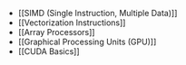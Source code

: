 - [[SIMD (Single Instruction, Multiple Data)]]
- [[Vectorization Instructions]]
- [[Array Processors]]
- [[Graphical Processing Units (GPU)]]
- [[CUDA Basics]]